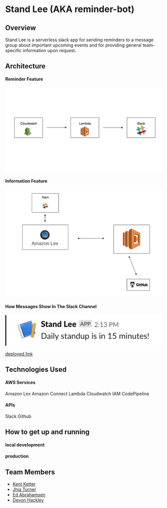 # Stand Lee (AKA reminder-bot)
## Overview
Stand Lee is a serverless slack app for sending reminders to a message group about important upcoming events and for providing general team-specific information upon request.

## Architecture

#### Reminder Feature

![alt text](assets/architecture-1.png "Reminder feature architecture diagram")

#### Information Feature

![alt text](assets/architecture-02.png "Reminder feature architecture diagram")

#### How Messages Show In The Slack Channel
![alt text](assets/stand-up-reminder-app.png "Logo Title Text 1")

[deployed link](https://github.com/teamnotabot/reminder-bot)

## Technologies Used

#### AWS Services
Amazon Lex
Amazon Connect
Lambda
Cloudwatch
IAM
CodePipeline

#### APIs
Slack
Github

## How to get up and running

#### local development


#### production


## Team Members
- [Kent Ketter](https://github.com/KKetter)
- [Jhia Turner](https://github.com/jhimitu)
- [Ed Abrahamsen](https://github.com/esa2)
- [Devon Hackley](https://github.com/devonhackley)
